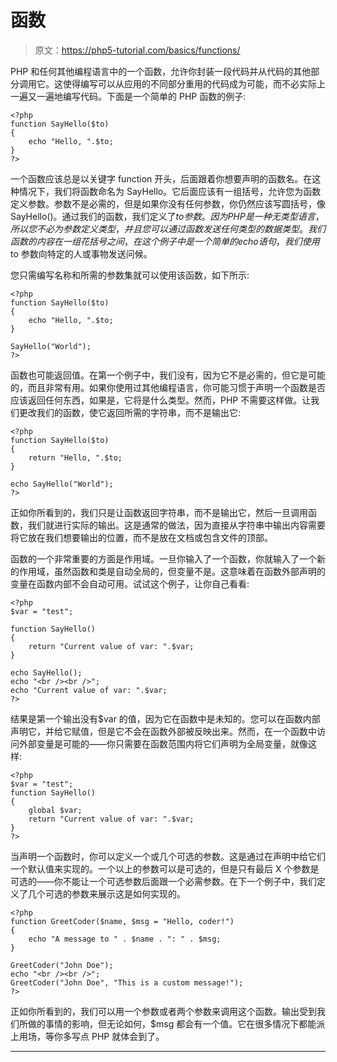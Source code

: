 # 函数

> 原文：<https://php5-tutorial.com/basics/functions/>

PHP 和任何其他编程语言中的一个函数，允许你封装一段代码并从代码的其他部分调用它。这使得编写可以从应用的不同部分重用的代码成为可能，而不必实际上一遍又一遍地编写代码。下面是一个简单的 PHP 函数的例子:

```
<?php
function SayHello($to)
{
    echo "Hello, ".$to;
}
?>
```

一个函数应该总是以关键字 function 开头，后面跟着你想要声明的函数名。在这种情况下，我们将函数命名为 SayHello。它后面应该有一组括号，允许您为函数定义参数。参数不是必需的，但是如果你没有任何参数，你仍然应该写圆括号，像 SayHello()。通过我们的函数，我们定义了$to 参数。因为 PHP 是一种无类型语言，所以您不必为参数定义类型，并且您可以通过函数发送任何类型的数据类型。我们函数的内容在一组花括号之间，在这个例子中是一个简单的 echo 语句，我们使用$to 参数向特定的人或事物发送问候。

您只需编写名称和所需的参数集就可以使用该函数，如下所示:

```
<?php
function SayHello($to)
{
    echo "Hello, ".$to;
}

SayHello("World");
?>
```

函数也可能返回值。在第一个例子中，我们没有，因为它不是必需的，但它是可能的，而且非常有用。如果你使用过其他编程语言，你可能习惯于声明一个函数是否应该返回任何东西，如果是，它将是什么类型。然而，PHP 不需要这样做。让我们更改我们的函数，使它返回所需的字符串，而不是输出它:

<input type="hidden" name="IL_IN_ARTICLE">

```
<?php
function SayHello($to)
{
    return "Hello, ".$to;
}

echo SayHello("World");
?>
```

正如你所看到的，我们只是让函数返回字符串，而不是输出它，然后一旦调用函数，我们就进行实际的输出。这是通常的做法，因为直接从字符串中输出内容需要将它放在我们想要输出的位置，而不是放在文档或包含文件的顶部。

函数的一个非常重要的方面是作用域。一旦你输入了一个函数，你就输入了一个新的作用域，虽然函数和类是自动全局的，但变量不是。这意味着在函数外部声明的变量在函数内部不会自动可用。试试这个例子，让你自己看看:

```
<?php
$var = "test";

function SayHello()
{
    return "Current value of var: ".$var;
}

echo SayHello();
echo "<br /><br />";
echo "Current value of var: ".$var;
?>
```

结果是第一个输出没有$var 的值，因为它在函数中是未知的。您可以在函数内部声明它，并给它赋值，但是它不会在函数外部被反映出来。然而，在一个函数中访问外部变量是可能的——你只需要在函数范围内将它们声明为全局变量，就像这样:

```
<?php
$var = "test";
function SayHello()
{
    global $var;
    return "Current value of var: ".$var;
}
?>
```

当声明一个函数时，你可以定义一个或几个可选的参数。这是通过在声明中给它们一个默认值来实现的。一个以上的参数可以是可选的，但是只有最后 X 个参数是可选的——你不能让一个可选参数后面跟一个必需参数。在下一个例子中，我们定义了几个可选的参数来展示这是如何实现的。

```
<?php
function GreetCoder($name, $msg = "Hello, coder!")
{
    echo "A message to " . $name . ": " . $msg;
}

GreetCoder("John Doe");
echo "<br /><br />";
GreetCoder("John Doe", "This is a custom message!");
?>
```

正如你所看到的，我们可以用一个参数或者两个参数来调用这个函数。输出受到我们所做的事情的影响，但无论如何，$msg 都会有一个值。它在很多情况下都能派上用场，等你多写点 PHP 就体会到了。

* * *